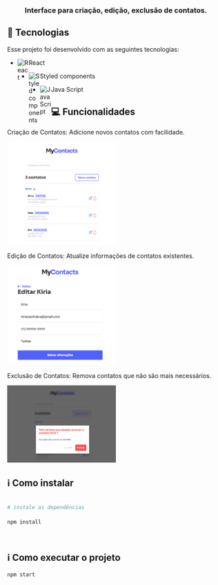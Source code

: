 <h3 align="center">
  Interface para criação, edição, exclusão de contatos.
</h3>

## 🔬 Tecnologias
Esse projeto foi desenvolvido com as seguintes tecnologias:

- <img align="left" alt="React" width="26px" src="https://cdn4.iconfinder.com/data/icons/logos-3/600/React.js_logo-512.png" />React

- <img align="left" alt="Styled components" width="26px" src="https://styled-components.com/atom.png" /> Styled components

- <img align="left" alt="Java Script" width="26px" src="https://upload.wikimedia.org/wikipedia/commons/6/6a/JavaScript-logo.png" />Java Script

## 💻 Funcionalidades
Criação de Contatos: Adicione novos contatos com facilidade.

<img alt="homepage" width="50%" src="/src/assets/images/git/home.png" />

Edição de Contatos: Atualize informações de contatos existentes.

<img alt="editepage" width="50%" src="/src/assets/images/git/edit.png" />

Exclusão de Contatos: Remova contatos que não são mais necessários.

<img alt="removepage" width="50%" src="/src/assets/images/git/remove.png" />

## ℹ️ Como instalar

```bash

# instale as dependências

npm install

```
<br />

## ℹ️ Como executar o projeto
```bash
npm start
```
